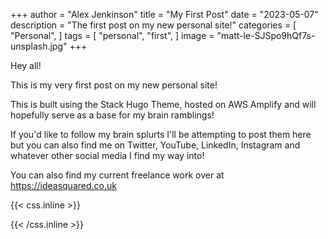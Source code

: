 +++
author = "Alex Jenkinson"
title = "My First Post"
date = "2023-05-07"
description = "The first post on my new personal site!"
categories = [
    "Personal",
]
tags = [
    "personal",
    "first",
]
image = "matt-le-SJSpo9hQf7s-unsplash.jpg"
+++

Hey all!

This is my very first post on my new personal site! 

This is built using the Stack Hugo Theme, hosted on AWS Amplify and will hopefully serve as a base for my brain ramblings!

If you'd like to follow my brain splurts I'll be attempting to post them here but you can also find me on Twitter, YouTube, LinkedIn, Instagram and whatever other social media I find my way into!

You can also find my current freelance work over at https://ideasquared.co.uk

{{< css.inline >}}
<style>
.canon { background: white; width: 100%; height: auto; }
</style>
{{< /css.inline >}}
